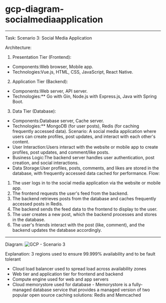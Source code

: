 # gcp-diagram-socialmediaapplication

**********
Task:
Scenario 3: Social Media Application

Architecture:
1. Presentation Tier (Frontend):
  - Components:Web browser, Mobile app.
  - Technologies:Vue.js, HTML, CSS, JavaScript, React Native.
2. Application Tier (Backend):
  - Components:Web server, API server.
  - Technologies:** Go with Gin, Node.js with Express.js, Java with Spring Boot.
3. Data Tier (Database):
  - Components:Database server, Cache server.
  - Technologies:** MongoDB (for user posts), Redis (for caching frequently accessed data).
Scenario:
A social media application where users can create profiles, post updates, and interact with each other's content.
- User Interaction:Users interact with the website or mobile app to create profiles, post updates, and comment/like posts.
- Business Logic:The backend server handles user authentication, post creation, and social interactions.
- Data Storage:User profiles, posts, comments, and likes are stored in the database, with frequently accessed data cached for performance.
Flow:
1. The user logs in to the social media application via the website or mobile app.
2. The frontend requests the user's feed from the backend.
3. The backend retrieves posts from the database and caches frequently accessed posts in Redis.
4. The backend sends the feed data to the frontend to display to the user.
5. The user creates a new post, which the backend processes and stores in the database.
6. The user's friends interact with the post (like, comment), and the backend updates the database accordingly.
************

Diagram:
![GCP - Scenario 3](https://github.com/user-attachments/assets/d2de7e4a-8205-42a7-9d3f-45abb713a7dc)

Explanation: 3 regions used to ensure 99.999% availability and to be fault tolerant
- Cloud load balancer used to spread load across availability zones
- Web tier and application tier for frontend and backend
- Compute engine used for web and app servers
- Cloud memorystore used for database - Memorystore is a fully-managed database service that provides a managed version of two popular open source caching solutions: Redis and Memcached
